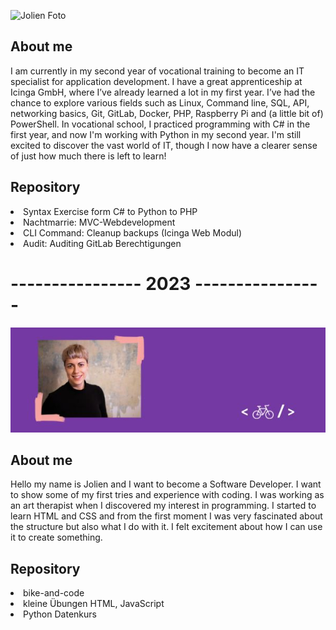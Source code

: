 ![Jolien Foto](https://github.com/user-attachments/assets/938693ec-03e7-4c9c-95ec-f5cca69a4361)

<h2>About me</h2>
I am currently in my second year of vocational training to become an IT specialist for application development. I have a great apprenticeship at Icinga GmbH, where I’ve already learned a lot in my first year. I’ve had the chance to explore various fields such as Linux, Command line, SQL, API, networking basics, Git, GitLab, Docker, PHP, Raspberry Pi and (a little bit of) PowerShell. In vocational school, I practiced programming with C# in the first year, and now I'm working with Python in my second year. I'm still excited to discover the vast world of IT, though I now have a clearer sense of just how much there is left to learn!

<h2> Repository </h2>
<li>Syntax Exercise form C# to Python to PHP</li>
<li>Nachtmarrie: MVC-Webdevelopment</li>
<li>CLI Command: Cleanup backups (Icinga Web Modul)</li>
<li>Audit: Auditing GitLab Berechtigungen</li>

<h1>---------------- 2023 ----------------</h1>

![I am GitHub Readme Generator's creator](https://github.com/JolienTrog/JolienTrog/blob/8004d1a7e622f04624d4600e3c6553b047a968b8/aboutme.jpg)

<h2>About me</h2>
Hello my name is Jolien and I want to become a Software Developer. 
I want to show some of my first tries and experience with coding.
I was working as an art therapist when I discovered my interest in programming. 
I started to learn HTML and CSS and from the first moment I was very fascinated about the structure but also what I do with it. I felt excitement about how I can use it to create something.

<h2> Repository </h2>
<li>bike-and-code</li>
<li>kleine Übungen HTML, JavaScript</li>
<li>Python Datenkurs</li>








